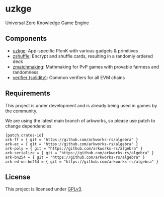 # uzkge
Universal Zero Knowledge Game Engine

## Components
- [uzkge](./uzkge): App-specific PlonK with various gadgets & primitives
- [zshuffle](./shuffle): Encrypt and shuffle cards, resulting in a randomly ordered deck
- [zmatchmaking](./matchmaking): Mathmaking for PvP games with provable fairness and randomness
- [verifier (solidity)](./contracts/solidity): Common verifiers for all EVM chains

<!-- ## Documents -->
<!-- - [Online - coming soon]() or [Source Code](https://github.com/zypher-game/docs) -->

## Requirements

This project is under development and is already being used in games by the community.

We are using the latest main branch of arkworks, so please use patch to change dependencies
```
[patch.crates-io]
ark-ff = { git = "https://github.com/arkworks-rs/algebra" }
ark-ec = { git = "https://github.com/arkworks-rs/algebra" }
ark-poly = { git = "https://github.com/arkworks-rs/algebra" }
ark-serialize = { git = "https://github.com/arkworks-rs/algebra" }
ark-bn254 = { git = "https://github.com/arkworks-rs/algebra" }
ark-ed-on-bn254 = { git = "https://github.com/arkworks-rs/algebra" }
```

## License

This project is licensed under [GPLv3](https://www.gnu.org/licenses/gpl-3.0.en.html).
